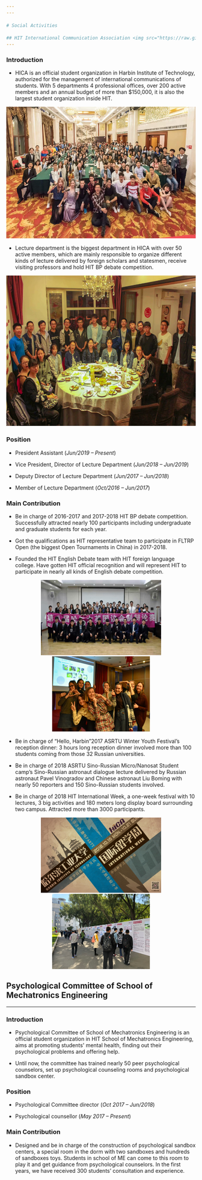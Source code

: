 ```yaml
---
---

# Social Activities

## HIT International Communication Association <img src="https://raw.githubusercontent.com/chenran-li/chenran-li.github.io/master/Image/HICA.png" alt="HICA" title="HICA" width="60" height="22" />
---
```


### Introduction 

+ HICA is an official student organization in Harbin Institute of Technology, authorized for the management of international communications of students. With 5 departments 4 professional offices, over 200 active members and an annual budget of more than $150,000, it is also the largest student organization inside HIT. 

 <div style="text-align: center;">
 <img src="https://raw.githubusercontent.com/chenran-li/chenran-li.github.io/master/Image/10year.jpeg" alt="HICA" title="HICA" width="620" height="350"  />
</div>

+ Lecture department is the biggest department in HICA with over 50 active members, which are mainly responsible to organize different kinds of lecture delivered by foreign scholars and statesmen, receive visiting professors and hold HIT BP debate competition.

<div style="text-align: center;">
 <img src="https://raw.githubusercontent.com/chenran-li/chenran-li.github.io/master/Image/Lecture.jpeg" alt="HICA" title="HICA" width="620" height="400"  />
</div>

### Position

+ President Assistant                                                                         (_Jun/2019 – Present_)

+ Vice President, Director of Lecture Department                        (_Jun/2018 – Jun/2019_)

+ Deputy Director of Lecture Department                                     (_Jun/2017 – Jun/2018_)

+ Member of Lecture Department                                                 (_Oct/2016 – Jun/2017_)

### Main Contribution

+ Be in charge of 2016-2017 and 2017-2018 HIT BP debate competition. Successfully attracted nearly 100 participants including undergraduate and graduate students for each year. 

+ Got the qualifications as HIT representative team to participate in FLTRP Open (the biggest Open Tournaments in China) in 2017-2018. 

+ Founded the HIT English Debate team with HIT foreign language college. Have gotten HIT official recognition and will represent HIT to participate in nearly all kinds of English debate competition.

 <div style="text-align: center;">
 <img src="https://raw.githubusercontent.com/chenran-li/chenran-li.github.io/master/Image/BPD.jpeg" alt="HICA" title="HICA" width="320" height="200"  />
  <img src="https://raw.githubusercontent.com/chenran-li/chenran-li.github.io/master/Image/As.jpg" alt="HICA" title="HICA" width="260" height="200"  />
</div>

+ Be in charge of “Hello, Harbin”2017 ASRTU Winter Youth Festival’s reception dinner: 3 hours long reception dinner involved more than 100 students coming from those 32 Russian universities. 

+ Be in charge of 2018 ASRTU Sino-Russian Micro/Nanosat Student camp’s Sino-Russian astronaut dialogue lecture delivered by Russian astronaut Pavel Vinogradov and Chinese astronaut Liu Boming with nearly 50 reporters and 150 Sino-Russian students involved.

+ Be in charge of 2018 HIT International Week, a one-week festival with 10 lectures, 3 big activities and 180 meters long display board surrounding two campus. Attracted more than 3000 participants. 

 <div style="text-align: center;">
 <img src="https://raw.githubusercontent.com/chenran-li/chenran-li.github.io/master/Image/InternationalWeek.png" alt="HICA" title="HICA" width="320" height="200"  />
  <img src="https://raw.githubusercontent.com/chenran-li/chenran-li.github.io/master/Image/international.png" alt="HICA" title="HICA" width="260" height="200"  />
</div>

## Psychological Committee of School of Mechatronics Engineering
---

### Introduction

+ Psychological Committee of School of Mechatronics Engineering is an official student organization in HIT School of Mechatronics Engineering, aims at promoting students' mental health, finding out their psychological problems and offering help. 

+ Until now, the committee has trained nearly 50 peer psychological counselors, set up psychological counseling rooms and psychological sandbox center.

### Position

+ Psychological Committee director (_Oct 2017 – Jun/2018_)

+ Psychological counsellor (_May 2017 – Present_)

### Main Contribution

+ Designed and be in charge of the construction of psychological sandbox centers, a special room in the dorm with two sandboxes and hundreds of sandboxes toys. Students in school of ME can come to this room to play it and get guidance from psychological counselors. In the first years, we have received 300 students’ consultation and experience.
